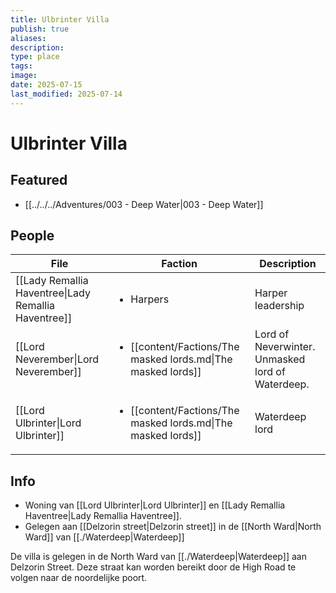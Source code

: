 ```yaml
---
title: Ulbrinter Villa
publish: true
aliases: 
description: 
type: place
tags: 
image: 
date: 2025-07-15
last_modified: 2025-07-14
---
```

# Ulbrinter Villa

## Featured
- [[../../../Adventures/003 - Deep Water|003 - Deep Water]]

## People
| File                                                                       | Faction                                                                       | Description                                      |
| -------------------------------------------------------------------------- | ----------------------------------------------------------------------------- | ------------------------------------------------ |
| [[Lady Remallia Haventree\|Lady Remallia Haventree]] | <ul><li>Harpers</li></ul>                                                     | Harper leadership                                |
| [[Lord Neverember\|Lord Neverember]]                 | <ul><li>[[content/Factions/The masked lords.md\|The masked lords]]</li></ul> | Lord of Neverwinter. Unmasked lord of Waterdeep. |
| [[Lord Ulbrinter\|Lord Ulbrinter]]                   | <ul><li>[[content/Factions/The masked lords.md\|The masked lords]]</li></ul> | Waterdeep lord                                   |

## Info
* Woning van [[Lord Ulbrinter|Lord Ulbrinter]] en [[Lady Remallia Haventree|Lady Remallia Haventree]]. 
* Gelegen aan [[Delzorin street|Delzorin street]] in de [[North Ward|North Ward]] van [[./Waterdeep|Waterdeep]]

De villa is gelegen in de North Ward van [[./Waterdeep|Waterdeep]] aan Delzorin Street. Deze straat kan worden bereikt door de High Road te volgen naar de noordelijke poort.

